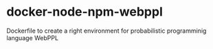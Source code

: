 # docker-node-npm-webppl
Dockerfile to create a right environment for probabilistic programminig language WebPPL
